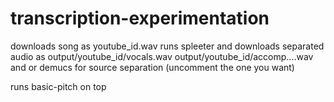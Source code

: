 # transcription-experimentation

downloads song as youtube_id.wav
runs spleeter and downloads separated audio as output/youtube_id/vocals.wav output/youtube_id/accomp....wav and  or demucs for source separation (uncomment the one you want)

runs basic-pitch on top
